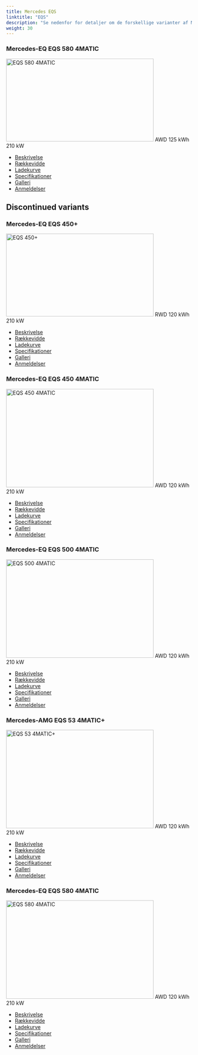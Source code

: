 ```yaml
---
title: Mercedes EQS
linktitle: "EQS"
description: "Se nedenfor for detaljer om de forskellige varianter af Mercedes EQS"
weight: 30
---
```

<!-- markdownlint-disable MD033 -->
<!-- markdownlint-disable MD010 -->
<div class="container p-3 mb-4 bg-body-tertiary rounded border">
<h3>Mercedes-EQ EQS 580 4MATIC</h3>
	<div class="row">
		<div class="col col-12 col-md-6">
			<a href="eqs_580_4matic/"><img src="https://media.evkx.net/multimedia/models/mercedes/eqs/eqs_580_4matic/main_1_xst.jpg" class="img-fluid" width="400px" height="224px" alt="EQS 580 4MATIC" ></a>
<i class="bi bi-record2-fill"></i> AWD <i class="bi bi-battery-full"></i> 125 kWh <i class="bi bi-ev-station"></i> 210 kW 
		</div>
		<div class="col col-12 col-md-6">
			<ul class="list-group list-group-flush">
				<li class="list-group-item list-group-item-action"><a href="eqs_580_4matic/" class="text-decoration-none text-black"><i class="bi-car-front"></i> Beskrivelse</a></li>
				<li class="list-group-item list-group-item-action"><a href="eqs_580_4matic/rangeandconsumption/" class="text-decoration-none text-black" ><i class="bi-file-earmark-bar-graph"></i> Rækkevidde</a></li>
				<li class="list-group-item list-group-item-action"><a href="eqs_580_4matic/chargingcurve/" class="text-decoration-none text-black" ><i class="bi-battery-charging"></i> Ladekurve</a></li>
				<li class="list-group-item list-group-item-action"><a href="eqs_580_4matic/specifications/" class="text-decoration-none text-black" ><i class="bi-layout-text-sidebar-reverse"></i> Specifikationer</a></li>
				<li class="list-group-item list-group-item-action"><a href="eqs_580_4matic/gallery/" class="text-decoration-none text-black" ><i class="bi-images"></i> Galleri</a></li>
				<li class="list-group-item list-group-item-action"><a href="eqs_580_4matic/reviews/" class="text-decoration-none text-black" ><i class="bi-person-video2"></i> Anmeldelser</a></li>
			</ul>
		</div>
	</div>
</div>
<h2>Discontinued variants</h2>

<div class="container p-3 mb-4 bg-body-tertiary rounded border">
<h3>Mercedes-EQ EQS 450+</h3>
	<div class="row">
		<div class="col col-12 col-md-6">
			<a href="eqs_450plus/"><img src="https://media.evkx.net/multimedia/models/mercedes/eqs/eqs_450plus/main_1_xst.jpg" class="img-fluid" width="400px" height="224px" alt="EQS 450+" ></a>
<i class="bi bi-record2-fill"></i> RWD <i class="bi bi-battery-full"></i> 120 kWh <i class="bi bi-ev-station"></i> 210 kW 
		</div>
		<div class="col col-12 col-md-6">
			<ul class="list-group list-group-flush">
				<li class="list-group-item list-group-item-action"><a href="eqs_450plus/" class="text-decoration-none text-black"><i class="bi-car-front"></i> Beskrivelse</a></li>
				<li class="list-group-item list-group-item-action"><a href="eqs_450plus/rangeandconsumption/" class="text-decoration-none text-black" ><i class="bi-file-earmark-bar-graph"></i> Rækkevidde</a></li>
				<li class="list-group-item list-group-item-action"><a href="eqs_450plus/chargingcurve/" class="text-decoration-none text-black" ><i class="bi-battery-charging"></i> Ladekurve</a></li>
				<li class="list-group-item list-group-item-action"><a href="eqs_450plus/specifications/" class="text-decoration-none text-black" ><i class="bi-layout-text-sidebar-reverse"></i> Specifikationer</a></li>
				<li class="list-group-item list-group-item-action"><a href="eqs_450plus/gallery/" class="text-decoration-none text-black" ><i class="bi-images"></i> Galleri</a></li>
				<li class="list-group-item list-group-item-action"><a href="eqs_450plus/reviews/" class="text-decoration-none text-black" ><i class="bi-person-video2"></i> Anmeldelser</a></li>
			</ul>
		</div>
	</div>
</div>
<div class="container p-3 mb-4 bg-body-tertiary rounded border">
<h3>Mercedes-EQ EQS 450 4MATIC</h3>
	<div class="row">
		<div class="col col-12 col-md-6">
			<a href="eqs_450_4matic/"><img src="https://media.evkx.net/multimedia/models/mercedes/eqs/eqs_450_4matic/main_1_xst.jpg" class="img-fluid" width="400px" height="266px" alt="EQS 450 4MATIC" ></a>
<i class="bi bi-record2-fill"></i> AWD <i class="bi bi-battery-full"></i> 120 kWh <i class="bi bi-ev-station"></i> 210 kW 
		</div>
		<div class="col col-12 col-md-6">
			<ul class="list-group list-group-flush">
				<li class="list-group-item list-group-item-action"><a href="eqs_450_4matic/" class="text-decoration-none text-black"><i class="bi-car-front"></i> Beskrivelse</a></li>
				<li class="list-group-item list-group-item-action"><a href="eqs_450_4matic/rangeandconsumption/" class="text-decoration-none text-black" ><i class="bi-file-earmark-bar-graph"></i> Rækkevidde</a></li>
				<li class="list-group-item list-group-item-action"><a href="eqs_450_4matic/chargingcurve/" class="text-decoration-none text-black" ><i class="bi-battery-charging"></i> Ladekurve</a></li>
				<li class="list-group-item list-group-item-action"><a href="eqs_450_4matic/specifications/" class="text-decoration-none text-black" ><i class="bi-layout-text-sidebar-reverse"></i> Specifikationer</a></li>
				<li class="list-group-item list-group-item-action"><a href="eqs_450_4matic/gallery/" class="text-decoration-none text-black" ><i class="bi-images"></i> Galleri</a></li>
				<li class="list-group-item list-group-item-action"><a href="eqs_450_4matic/reviews/" class="text-decoration-none text-black" ><i class="bi-person-video2"></i> Anmeldelser</a></li>
			</ul>
		</div>
	</div>
</div>
<div class="container p-3 mb-4 bg-body-tertiary rounded border">
<h3>Mercedes-EQ EQS 500 4MATIC</h3>
	<div class="row">
		<div class="col col-12 col-md-6">
			<a href="eqs_500_4matic/"><img src="https://media.evkx.net/multimedia/models/mercedes/eqs/eqs_500_4matic/main_1_xst.jpg" class="img-fluid" width="400px" height="266px" alt="EQS 500 4MATIC" ></a>
<i class="bi bi-record2-fill"></i> AWD <i class="bi bi-battery-full"></i> 120 kWh <i class="bi bi-ev-station"></i> 210 kW 
		</div>
		<div class="col col-12 col-md-6">
			<ul class="list-group list-group-flush">
				<li class="list-group-item list-group-item-action"><a href="eqs_500_4matic/" class="text-decoration-none text-black"><i class="bi-car-front"></i> Beskrivelse</a></li>
				<li class="list-group-item list-group-item-action"><a href="eqs_500_4matic/rangeandconsumption/" class="text-decoration-none text-black" ><i class="bi-file-earmark-bar-graph"></i> Rækkevidde</a></li>
				<li class="list-group-item list-group-item-action"><a href="eqs_500_4matic/chargingcurve/" class="text-decoration-none text-black" ><i class="bi-battery-charging"></i> Ladekurve</a></li>
				<li class="list-group-item list-group-item-action"><a href="eqs_500_4matic/specifications/" class="text-decoration-none text-black" ><i class="bi-layout-text-sidebar-reverse"></i> Specifikationer</a></li>
				<li class="list-group-item list-group-item-action"><a href="eqs_500_4matic/gallery/" class="text-decoration-none text-black" ><i class="bi-images"></i> Galleri</a></li>
				<li class="list-group-item list-group-item-action"><a href="eqs_500_4matic/reviews/" class="text-decoration-none text-black" ><i class="bi-person-video2"></i> Anmeldelser</a></li>
			</ul>
		</div>
	</div>
</div>
<div class="container p-3 mb-4 bg-body-tertiary rounded border">
<h3>Mercedes-AMG EQS 53 4MATIC+</h3>
	<div class="row">
		<div class="col col-12 col-md-6">
			<a href="eqs_53_4maticplus/"><img src="https://media.evkx.net/multimedia/models/mercedes/eqs/eqs_53_4maticplus/main_1_xst.jpg" class="img-fluid" width="400px" height="266px" alt="EQS 53 4MATIC+" ></a>
<i class="bi bi-record2-fill"></i> AWD <i class="bi bi-battery-full"></i> 120 kWh <i class="bi bi-ev-station"></i> 210 kW 
		</div>
		<div class="col col-12 col-md-6">
			<ul class="list-group list-group-flush">
				<li class="list-group-item list-group-item-action"><a href="eqs_53_4maticplus/" class="text-decoration-none text-black"><i class="bi-car-front"></i> Beskrivelse</a></li>
				<li class="list-group-item list-group-item-action"><a href="eqs_53_4maticplus/rangeandconsumption/" class="text-decoration-none text-black" ><i class="bi-file-earmark-bar-graph"></i> Rækkevidde</a></li>
				<li class="list-group-item list-group-item-action"><a href="eqs_53_4maticplus/chargingcurve/" class="text-decoration-none text-black" ><i class="bi-battery-charging"></i> Ladekurve</a></li>
				<li class="list-group-item list-group-item-action"><a href="eqs_53_4maticplus/specifications/" class="text-decoration-none text-black" ><i class="bi-layout-text-sidebar-reverse"></i> Specifikationer</a></li>
				<li class="list-group-item list-group-item-action"><a href="eqs_53_4maticplus/gallery/" class="text-decoration-none text-black" ><i class="bi-images"></i> Galleri</a></li>
				<li class="list-group-item list-group-item-action"><a href="eqs_53_4maticplus/reviews/" class="text-decoration-none text-black" ><i class="bi-person-video2"></i> Anmeldelser</a></li>
			</ul>
		</div>
	</div>
</div>
<div class="container p-3 mb-4 bg-body-tertiary rounded border">
<h3>Mercedes-EQ EQS 580 4MATIC</h3>
	<div class="row">
		<div class="col col-12 col-md-6">
			<a href="eqs_580_4matic_gen1/"><img src="https://media.evkx.net/multimedia/models/mercedes/eqs/eqs_580_4matic_gen1/main_1_xst.jpg" class="img-fluid" width="400px" height="266px" alt="EQS 580 4MATIC" ></a>
<i class="bi bi-record2-fill"></i> AWD <i class="bi bi-battery-full"></i> 120 kWh <i class="bi bi-ev-station"></i> 210 kW 
		</div>
		<div class="col col-12 col-md-6">
			<ul class="list-group list-group-flush">
				<li class="list-group-item list-group-item-action"><a href="eqs_580_4matic_gen1/" class="text-decoration-none text-black"><i class="bi-car-front"></i> Beskrivelse</a></li>
				<li class="list-group-item list-group-item-action"><a href="eqs_580_4matic_gen1/rangeandconsumption/" class="text-decoration-none text-black" ><i class="bi-file-earmark-bar-graph"></i> Rækkevidde</a></li>
				<li class="list-group-item list-group-item-action"><a href="eqs_580_4matic_gen1/chargingcurve/" class="text-decoration-none text-black" ><i class="bi-battery-charging"></i> Ladekurve</a></li>
				<li class="list-group-item list-group-item-action"><a href="eqs_580_4matic_gen1/specifications/" class="text-decoration-none text-black" ><i class="bi-layout-text-sidebar-reverse"></i> Specifikationer</a></li>
				<li class="list-group-item list-group-item-action"><a href="eqs_580_4matic_gen1/gallery/" class="text-decoration-none text-black" ><i class="bi-images"></i> Galleri</a></li>
				<li class="list-group-item list-group-item-action"><a href="eqs_580_4matic_gen1/reviews/" class="text-decoration-none text-black" ><i class="bi-person-video2"></i> Anmeldelser</a></li>
			</ul>
		</div>
	</div>
</div>
